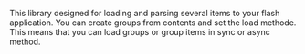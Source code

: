 This library designed for loading and parsing several items to your flash application. You can create groups from contents and set the load methode. This means that you can load groups or group items in sync or async method.